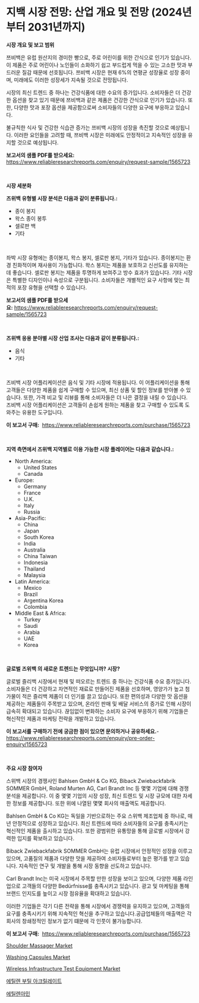 <p><h1>지백 시장 전망: 산업 개요 및 전망 (2024년부터 2031년까지)</h1></p><p><strong>시장 개요 및 보고 범위</strong></p>
<p><p>쯔비백은 유럽 원산지의 경미한 빵으로, 주로 어린이를 위한 간식으로 인기가 있습니다. 이 제품은 주로 어린이나 노인들이 소화하기 쉽고 부드럽게 먹을 수 있는 고소한 맛과 부드러운 질감 때문에 선호됩니다. 쯔비백 시장은 현재 6%의 연평균 성장율로 성장 중이며, 미래에도 이러한 성장세가 지속될 것으로 전망됩니다.</p><p>시장의 최신 트렌드 중 하나는 건강식품에 대한 수요의 증가입니다. 소비자들은 더 건강한 옵션을 찾고 있기 때문에 쯔비백과 같은 제품은 건강한 간식으로 인기가 있습니다. 또한, 다양한 맛과 포장 옵션을 제공함으로써 소비자들의 다양한 요구에 부응하고 있습니다.</p><p>불규칙한 식사 및 건강한 식습관 증가는 쯔비백 시장의 성장을 촉진할 것으로 예상됩니다. 이러한 요인들을 고려할 때, 쯔비백 시장은 미래에도 안정적이고 지속적인 성장을 유지할 것으로 예상됩니다.</p></p>
<p><strong>보고서의 샘플 PDF를 받으세요:</strong> <a href="https://www.reliableresearchreports.com/enquiry/request-sample/1565723">https://www.reliableresearchreports.com/enquiry/request-sample/1565723</a></p>
<p>&nbsp;</p>
<p><strong>시장 세분화</strong></p>
<p><strong>즈위백 유형별 시장 분석은 다음과 같이 분류됩니다.:</strong></p>
<p><ul><li>종이 봉지</li><li>왁스 종이 봉투</li><li>셀로판 백</li><li>기타</li></ul></p>
<p>&nbsp;</p>
<p><p>좌박 시장 유형에는 종이봉지, 왁스 봉지, 셀로판 봉지, 기타가 있습니다. 종이봉지는 환경 친화적이며 재사용이 가능합니다. 왁스 봉지는 제품을 보호하고 신선도를 유지하는 데 좋습니다. 셀로판 봉지는 제품을 투명하게 보여주고 방수 효과가 있습니다. 기타 시장은 특별한 디자인이나 속성으로 구분됩니다. 소비자들은 개별적인 요구 사항에 맞는 최적의 포장 유형을 선택할 수 있습니다.</p></p>
<p><strong>보고서의 샘플 PDF를 받으세요:</strong>&nbsp;<a href="https://www.reliableresearchreports.com/enquiry/request-sample/1565723">https://www.reliableresearchreports.com/enquiry/request-sample/1565723</a></p>
<p>&nbsp;</p>
<p><strong> 즈위백 응용 분야별 시장 산업 조사는 다음과 같이 분류됩니다.:</strong></p>
<p><ul><li>음식</li><li>기타</li></ul></p>
<p>&nbsp;</p>
<p><p>즈비백 시장 어플리케이션은 음식 및 기타 시장에 적용됩니다. 이 어플리케이션을 통해 고객들은 다양한 제품을 쉽게 구매할 수 있으며, 최신 상품 및 할인 정보를 받아볼 수 있습니다. 또한, 가격 비교 및 리뷰를 통해 소비자들은 더 나은 결정을 내릴 수 있습니다. 즈비백 시장 어플리케이션은 고객들이 손쉽게 원하는 제품을 찾고 구매할 수 있도록 도와주는 유용한 도구입니다.</p></p>
<p><strong>이 보고서 구매:</strong>&nbsp; <a href="https://www.reliableresearchreports.com/purchase/1565723">https://www.reliableresearchreports.com/purchase/1565723</a></p>
<p>&nbsp;</p>
<p><strong>지역 측면에서 즈위백 지역별로 이용 가능한 시장 플레이어는 다음과 같습니다.:</strong></p>
<p><ul>
    <li>
        North America:
        <ul>
            <li>United States</li>
            <li>Canada</li>
        </ul>
    </li>
    <li>
        Europe:
        <ul>
            <li>Germany</li>
            <li>France</li>
            <li>U.K.</li>
            <li>Italy</li>
            <li>Russia</li>
        </ul>
    </li>
    <li>
        Asia-Pacific:
        <ul>
            <li>China</li>
            <li>Japan</li>
            <li>South Korea</li>
            <li>India</li>
            <li>Australia</li>
            <li>China Taiwan</li>
            <li>Indonesia</li>
            <li>Thailand</li>
            <li>Malaysia</li>
        </ul>
    </li>
    <li>
        Latin America:
        <ul>
            <li>Mexico</li>
            <li>Brazil</li>
            <li>Argentina Korea</li>
            <li>Colombia</li>
        </ul>
    </li>
    <li>
        Middle East & Africa:
        <ul>
            <li>Turkey</li>
            <li>Saudi</li>
            <li>Arabia</li>
            <li>UAE</li>
            <li>Korea</li>
        </ul>
    </li>
    </ul></p>
<p>&nbsp;</p>
<p><strong>글로벌 즈위백 의 새로운 트렌드는 무엇입니까? 시장?</strong></p>
<p><p>글로벌 즐리백 시장에서 현재 및 떠오르는 트렌드 중 하나는 건강식품 수요 증가입니다. 소비자들은 더 건강하고 자연적인 재료로 만들어진 제품을 선호하며, 영양가가 높고 첨가물이 적은 즐리백 제품이 더 인기를 끌고 있습니다. 또한 편의성과 다양한 맛 옵션을 제공하는 제품들이 주목받고 있으며, 온라인 판매 및 배달 서비스의 증가로 인해 시장이 급속히 확대되고 있습니다. 끊임없이 변화하는 소비자 요구에 부응하기 위해 기업들은 혁신적인 제품과 마케팅 전략을 개발하고 있습니다.</p></p>
<p><strong>이 보고서를 구매하기 전에 궁금한 점이 있으면 문의하거나 공유하세요.</strong>- <a href="https://www.reliableresearchreports.com/enquiry/pre-order-enquiry/1565723">https://www.reliableresearchreports.com/enquiry/pre-order-enquiry/1565723</a></p>
<p>&nbsp;</p>
<p><strong>주요 시장 참여자</strong></p>
<p><p>스위백 시장의 경쟁사인 Bahlsen GmbH & Co KG, Biback Zwiebackfabrik SOMMER GmbH, Roland Murten AG, Carl Brandt Inc 등 몇몇 기업에 대해 경쟁 분석을 제공합니다. 이 중 몇몇 기업의 시장 성장, 최신 트렌드 및 시장 규모에 대한 자세한 정보를 제공합니다. 또한 위에 나열된 몇몇 회사의 매출액도 제공합니다.</p><p>Bahlsen GmbH & Co KG는 독일을 기반으로하는 주요 스위백 제조업체 중 하나로, 매년 안정적으로 성장하고 있습니다. 최신 트렌드에 따라 소비자들의 요구를 충족시키는 혁신적인 제품을 출시하고 있습니다. 또한 광범위한 유통망을 통해 글로벌 시장에서 강력한 입지를 확보하고 있습니다.</p><p>Biback Zwiebackfabrik SOMMER GmbH는 유럽 시장에서 안정적인 성장을 이루고 있으며, 고품질의 제품과 다양한 맛을 제공하여 소비자들로부터 높은 평가를 받고 있습니다. 지속적인 연구 및 개발을 통해 시장 동향을 선도하고 있습니다.</p><p>Carl Brandt Inc는 미국 시장에서 주목할 만한 성장을 보이고 있으며, 다양한 제품 라인업으로 고객들의 다양한 Bedürfnisse를 충족시키고 있습니다. 광고 및 마케팅을 통해 브랜드 인지도를 높이고 시장 점유율을 확대하고 있습니다.</p><p>이러한 기업들은 각기 다른 전략을 통해 시장에서 경쟁력을 유지하고 있으며, 고객들의 요구를 충족시키기 위해 지속적인 혁신을 추구하고 있습니다.공급업체들의 매출액은 각 회사의 창쇄정적인 정보가 없기 떄문에 각 인풋이 불가능합니다.</p></p>
<p><strong>이 보고서 구매:</strong>&nbsp;&nbsp;<a href="https://www.reliableresearchreports.com/purchase/1565723">https://www.reliableresearchreports.com/purchase/1565723</a></p>
<p><p><a href="https://github.com/irfadac/Market-Research-Report-List-2/blob/main/shoulder-massager-market.md">Shoulder Massager Market</a></p><p><a href="https://github.com/myacatherineblakecaczo9vcsw/Market-Research-Report-List-1/blob/main/washing-capsules-market.md">Washing Capsules Market</a></p><p><a href="https://view.publitas.com/reportprime-1/wireless-infrastructure-test-equipment-market-offers-provide-insightful-data-for-the-time-period-from-2024-to-2031-and-also-provide-analysis-based-on-application-type-and-region/">Wireless Infrastructure Test Equipment Market</a></p><p><a href="https://github.com/ZacharyScthmitt4465/Market-Research-Report-List-1/blob/main/10398085560.md">에틸렌 부틸 아크릴레이트</a></p><p><a href="https://github.com/lkwggful07722/Market-Research-Report-List-1/blob/main/93137655559.md">에틸렌아민</a></p></p>
